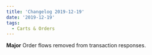 ```yaml
---
title: 'Changelog 2019-12-19'
date: '2019-12-19'
tags:
  - Carts & Orders
---
```

**Major** Order flows removed from transaction responses.
